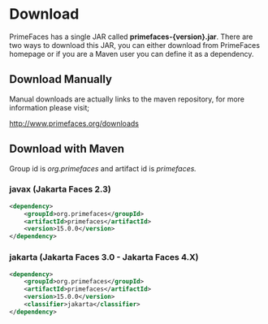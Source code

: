 # Download

PrimeFaces has a single JAR called **primefaces-{version}.jar**. There are two ways to download this
JAR, you can either download from PrimeFaces homepage or if you are a Maven user you can define
it as a dependency.

## Download Manually
Manual downloads are actually links to the maven repository, for more information please visit;

http://www.primefaces.org/downloads

## Download with Maven
Group id is _org.primefaces_ and artifact id is _primefaces._

### javax (Jakarta Faces 2.3)

```xml
<dependency>
    <groupId>org.primefaces</groupId>
    <artifactId>primefaces</artifactId>
    <version>15.0.0</version>
</dependency>
```

### jakarta (Jakarta Faces 3.0 - Jakarta Faces 4.X)

```xml
<dependency>
    <groupId>org.primefaces</groupId>
    <artifactId>primefaces</artifactId>
    <version>15.0.0</version>
    <classifier>jakarta</classifier>
</dependency>
```
